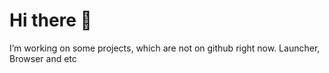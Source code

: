 # Hi there 👋

I’m working on some projects, which are not on github right now.
Launcher, Browser and etc

